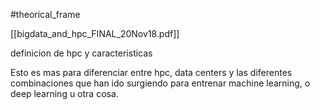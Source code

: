 #theorical_frame

[[bigdata_and_hpc_FINAL_20Nov18.pdf]]

definicion de hpc y caracteristicas

Esto es mas para diferenciar entre hpc, data centers y las diferentes combinaciones que han ido surgiendo para entrenar machine learning, o deep learning u otra cosa.

